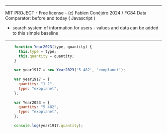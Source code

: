 ____________________________
MIT PROJECT - Free license - (c) Fabien Conéjéro 2024 / FC84
Data Comparator: before and today ( Javascript )
+ search system of information for users - 
values and data can be added to this simple baseline
____________________________
```js
    function Year2023(type, quantity) {
      this.type = type;
      this.quantity = quantity;
    }
    
    var year1917 = new Year2023('5 482', 'exoplanet');
    
    var year1917 = {
      quantity: "1 ?",
      type: "exoplanet",
    };
    
    var Year2023 = {
      quantity: "5 482",
      type: "exoplanet",
    };
    
    console.log(year1917.quantity);
```
